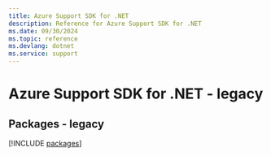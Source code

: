 ```yaml
---
title: Azure Support SDK for .NET
description: Reference for Azure Support SDK for .NET
ms.date: 09/30/2024
ms.topic: reference
ms.devlang: dotnet
ms.service: support
---
```

# Azure Support SDK for .NET - legacy
## Packages - legacy
[!INCLUDE [packages](support-index.md)]